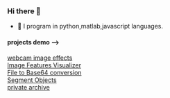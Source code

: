 ### Hi there 👋

- 🔭 I program in python,matlab,javascript languages.
<!--
- 🌱 I’m currently learning web frameworks.
- 👯 I’m looking to collaborate on ...
- 🤔 I’m looking for help with ... 
- 💬 Ask me about ...
- 📫 How to reach me: ...
- 😄 Pronouns: ...
- ⚡ Fun fact: ...
-->

#### projects demo -->

<a href="https://prasanthcodes.github.io/webcam-image-effects/">webcam image effects</a><br>
<a href="https://prasanthcodes.github.io/image-features-visualizer/">Image Features Visualizer</a><br>
<a href="https://prasanthcodes.github.io/file_to_base64">File to Base64 conversion</a><br>
<a href="https://prasanthcodes.github.io/segment_objects/">Segment Objects</a><br>
<a href="https://prasanthcodes.github.io/private_archive/">private archive</a><br>
